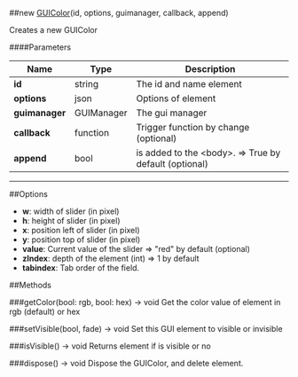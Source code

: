 ##new [GUIColor](#)(id, options, guimanager, callback, append)

Creates a new GUIColor

####Parameters

Name | Type | Description
---|---|---
**id** | string | The id and name element
**options** | json | Options of element
**guimanager** | GUIManager | The gui manager
**callback** | function | Trigger function by change (optional)
**append** | bool | is added to the &lt;body&gt;. =&gt; True by default (optional)
---

##Options

* **w**: width of slider (in pixel)
* **h**: height of slider (in pixel)
* **x**: position left of slider (in pixel)
* **y**: position top of slider (in pixel)
* **value**: Current value of the slider =&gt; "red" by default (optional)
* **zIndex**: depth of the element (int) =&gt; 1 by default
* **tabindex**: Tab order of the field.

##Methods

###getColor(bool: rgb, bool: hex) → void
Get the color value of element in rgb (default) or hex

###setVisible(bool, fade) → void
Set this GUI element to visible or invisible

###isVisible() → void
Returns element if is visible or no

###dispose() → void
Dispose the GUIColor, and delete element.
